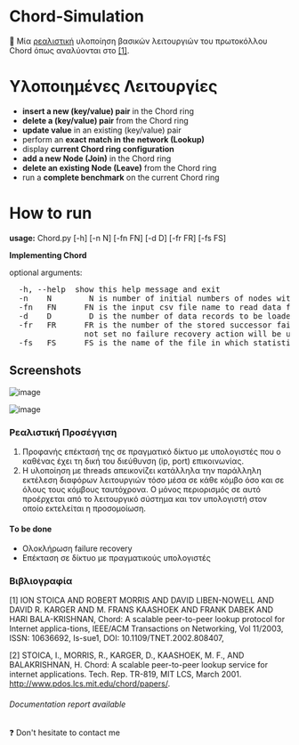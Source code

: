 # Chord-Simulation
:pushpin: Μία [ρεαλιστική](#Ρεαλιστική-Προσέγγιση) υλοποίηση βασικών λειτουργιών του πρωτοκόλλου Chord όπως αναλύονται στο [[1]](#Βιβλιογραφία). 

# Υλοποιημένες Λειτουργίες

- **insert a new (key/value) pair** in the Chord ring</br>
 - **delete a (key/value) pair** from the Chord ring</br>
 - **update value** in an existing (key/value) pair</br>
 - perform an **exact match in the network (Lookup)**</br>
 - display **current Chord ring configuration**</br>
 - **add a new Node (Join)** in the Chord ring</br>
 - **delete an existing Node (Leave)** from the Chord ring</br>
-  run a **complete benchmark** on the current Chord ring</br>

# How to run

**usage:** Chord.py [-h] [-n N] [-fn FN] [-d D] [-fr FR] [-fs FS]

**Implementing Chord**

optional arguments:
<pre>
  -h, --help  show this help message and exit
  -n 	N        N is number of initial numbers of nodes withing Chord ring
  -fn 	FN      FN is the input csv file name to read data from
  -d 	D        D is the number of data records to be loaded from the input csv file
  -fr 	FR      FR is the number of the stored successor failure recovery. If
                not set no failure recovery action will be used
  -fs 	FS      FS is the name of the file in which statistics will be written
</pre>

## Screenshots 

![image](https://user-images.githubusercontent.com/68953073/156058306-3662152d-975b-49fb-97cd-a5ec3cd5c0c3.png)

![image](https://user-images.githubusercontent.com/68953073/156058163-a632be0b-590d-45d1-8fa7-e1339c8fc380.png)

### Ρεαλιστική Προσέγγιση 
1.	Προφανής επέκτασή της σε πραγματικό δίκτυο με υπολογιστές που ο καθένας έχει τη δική του διεύθυνση (ip, port) επικοινωνίας.
2.	Η υλοποίηση με threads απεικονίζει κατάλληλα την παράλληλη εκτέλεση διαφόρων λειτουργιών τόσο μέσα σε κάθε κόμβο όσο και σε όλους τους κόμβους ταυτόχρονα. Ο μόνος περιορισμός σε αυτό προέρχεται από το λειτουργικό σύστημα και τον υπολογιστή στον οποίο εκτελείται η προσομοίωση.

#### Τo be done
- Ολοκλήρωση failure recovery
- Επέκταση σε δίκτυο με πραγματικούς υπολογιστές 


### Βιβλιογραφία

[1] ION STOICA AND ROBERT MORRIS AND DAVID LIBEN-NOWELL AND DAVID R. KARGER AND M. FRANS KAASHOEK AND FRANK DABEK AND HARI BALA-KRISHNAN, Chord: A scalable peer-to-peer lookup protocol for Internet applica-tions, IEEE/ACM Transactions on Networking, Vol 11/2003, ISSN: 10636692, Is-sue1, DOI: 10.1109/TNET.2002.808407,

[2] STOICA, I., MORRIS, R., KARGER, D., KAASHOEK, M. F., AND BALAKRISHNAN, H. Chord: A scalable peer-to-peer lookup service for internet applications. Tech. Rep. TR-819, MIT LCS, March 2001. http://www.pdos.lcs.mit.edu/chord/papers/.


###### Documentation report available 
:question: Don't hesitate to contact me
